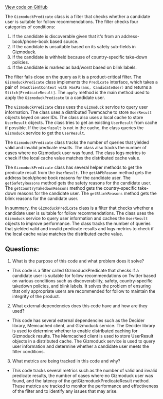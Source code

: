 [View code on GitHub](https://github.com/misbahsy/the-algorithm/follow-recommendations-service/common/src/main/scala/com/twitter/follow_recommendations/common/predicates/gizmoduck/GizmoduckPredicate.scala)

The `GizmoduckPredicate` class is a filter that checks whether a candidate user is suitable for follow recommendations. The filter checks four categories of conditions: 

1. If the candidate is discoverable given that it's from an address-book/phone-book based source.
2. If the candidate is unsuitable based on its safety sub-fields in Gizmoduck.
3. If the candidate is withheld because of country-specific take-down policies.
4. If the candidate is marked as bad/worst based on blink labels.

The filter fails close on the query as it is a product-critical filter. The `GizmoduckPredicate` class implements the `Predicate` interface, which takes a pair of `(HasClientContext with HasParams, CandidateUser)` and returns a `Stitch[PredicateResult]`. The `apply` method is the main method used to apply the `GizmoduckPredicate` to a candidate user. 

The `GizmoduckPredicate` class uses the `Gizmoduck` service to query user information. The class uses a distributed Twemcache to store `UserResult` objects keyed on user IDs. The class also uses a local cache to store `UserResult` objects. The class tries to get an existing `UserResult` from cache if possible. If the `UserResult` is not in the cache, the class queries the `Gizmoduck` service to get the `UserResult`. 

The `GizmoduckPredicate` class tracks the number of queries that yielded valid and invalid predicate results. The class also tracks the number of cases where no Gizmoduck user was found. The class logs metrics to check if the local cache value matches the distributed cache value. 

The `GizmoduckPredicate` class has several helper methods to get the predicate result from the `UserResult`. The `getAbPbReason` method gets the address book/phone book reasons for the candidate user. The `getSafetyReasons` method gets the safety reasons for the candidate user. The `getCountryTakedownReasons` method gets the country-specific take-down reasons for the candidate user. The `getBlinkReasons` method gets the blink reasons for the candidate user. 

In summary, the `GizmoduckPredicate` class is a filter that checks whether a candidate user is suitable for follow recommendations. The class uses the `Gizmoduck` service to query user information and caches the `UserResult` objects to improve performance. The class tracks the number of queries that yielded valid and invalid predicate results and logs metrics to check if the local cache value matches the distributed cache value.
## Questions: 
 1. What is the purpose of this code and what problem does it solve?
- This code is a filter called GizmoduckPredicate that checks if a candidate user is suitable for follow recommendations on Twitter based on various conditions such as discoverability, safety, country-specific takedown policies, and blink labels. It solves the problem of ensuring that only appropriate users are recommended for follow to maintain the integrity of the product.

2. What external dependencies does this code have and how are they used?
- This code has several external dependencies such as the Decider library, Memcached client, and Gizmoduck service. The Decider library is used to determine whether to enable distributed caching for Gizmoduck results. The Memcached client is used to store UserResult objects in a distributed cache. The Gizmoduck service is used to query user information and determine whether a candidate user meets the filter conditions.

3. What metrics are being tracked in this code and why?
- This code tracks several metrics such as the number of valid and invalid predicate results, the number of cases where no Gizmoduck user was found, and the latency of the getGizmoduckPredicateResult method. These metrics are tracked to monitor the performance and effectiveness of the filter and to identify any issues that may arise.